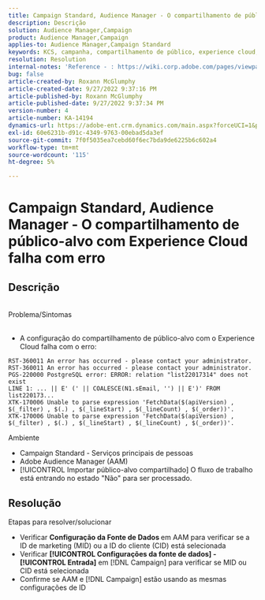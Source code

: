 ```yaml
---
title: Campaign Standard, Audience Manager - O compartilhamento de público-alvo com Experience Cloud falha com erro
description: Descrição
solution: Audience Manager,Campaign
product: Audience Manager,Campaign
applies-to: Audience Manager,Campaign Standard
keywords: KCS, campanha, compartilhamento de público, experience cloud, erro, AAM
resolution: Resolution
internal-notes: 'Reference - : https://wiki.corp.adobe.com/pages/viewpage.action?pageId=1061261145#space-menu-link-content  Resolved in - https://jira.corp.adobe.com/browse/CAMP-34744'
bug: false
article-created-by: Roxann McGlumphy
article-created-date: 9/27/2022 9:37:16 PM
article-published-by: Roxann McGlumphy
article-published-date: 9/27/2022 9:37:34 PM
version-number: 4
article-number: KA-14194
dynamics-url: https://adobe-ent.crm.dynamics.com/main.aspx?forceUCI=1&pagetype=entityrecord&etn=knowledgearticle&id=ba916c8a-ac3e-ed11-9db1-00224808613b
exl-id: 60e6231b-d91c-4349-9763-00ebad5da3ef
source-git-commit: 7f0f5035ea7cebd60f6ec7bda9de6225b6c602a4
workflow-type: tm+mt
source-wordcount: '115'
ht-degree: 5%

---
```


# Campaign Standard, Audience Manager - O compartilhamento de público-alvo com Experience Cloud falha com erro

## Descrição

<br>Problema/Sintomas<br><br>
- A configuração do compartilhamento de público-alvo com o Experience Cloud falha com o erro:



```
RST-360011 An error has occurred - please contact your administrator.
RST-360011 An error has occurred - please contact your administrator.
PGS-220000 PostgreSQL error: ERROR: relation "list22017314" does not exist
LINE 1: ... || E' (' || COALESCE(N1.sEmail, '') || E')' FROM list220173...
XTK-170006 Unable to parse expression 'FetchData($(apiVersion) , $(_filter) , $(.) , $(_lineStart) , $(_lineCount) , $(_order))'.
XTK-170006 Unable to parse expression 'FetchData($(apiVersion) , $(_filter) , $(.) , $(_lineStart) , $(_lineCount) , $(_order))'.
```



Ambiente
- Campaign Standard - Serviços principais de pessoas
- Adobe Audience Manager (AAM)
- [!UICONTROL Importar público-alvo compartilhado] O fluxo de trabalho está entrando no estado &quot;Não&quot; para ser processado.









## Resolução

Etapas para resolver/solucionar
- Verificar <b>Configuração da Fonte de Dados </b>em AAM para verificar se a ID de marketing (MID) ou a ID do cliente (CID) está selecionada
- Verificar <b>[!UICONTROL Configurações da fonte de dados] - [!UICONTROL Entrada]</b> em [!DNL Campaign] para verificar se MID ou CID está selecionada
- Confirme se AAM e [!DNL Campaign] estão usando as mesmas configurações de ID
